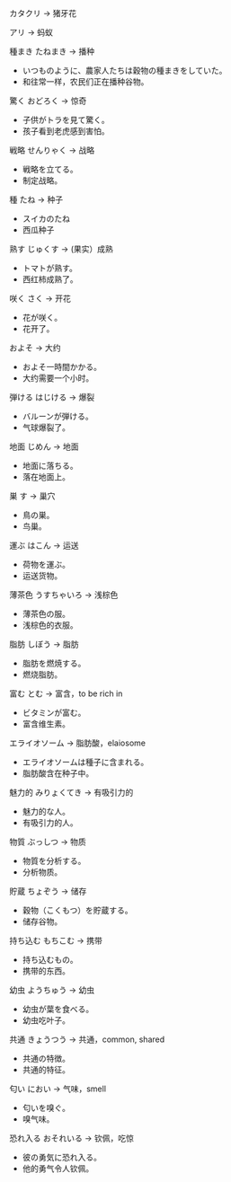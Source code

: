 
カタクリ -> 猪牙花

アリ -> 蚂蚁

種まき たねまき -> 播种

- いつものように、農家人たちは穀物の種まきをしていた。
- 和往常一样，农民们正在播种谷物。

驚く おどろく -> 惊奇

- 子供がトラを見て驚く。
- 孩子看到老虎感到害怕。

戦略 せんりゃく -> 战略

- 戦略を立てる。
- 制定战略。

種 たね -> 种子

- スイカのたね
- 西瓜种子

熟す じゅくす -> (果实）成熟

- トマトが熟す。
- 西红柿成熟了。

咲く さく -> 开花

- 花が咲く。
- 花开了。

およそ -> 大约

- およそ一時間かかる。
- 大约需要一个小时。

弾ける はじける -> 爆裂

- バルーンが弾ける。
- 气球爆裂了。

地面 じめん -> 地面

- 地面に落ちる。
- 落在地面上。

巣 す -> 巢穴

- 鳥の巣。
- 鸟巢。

運ぶ はこん -> 运送

- 荷物を運ぶ。
- 运送货物。

薄茶色 うすちゃいろ -> 浅棕色

- 薄茶色の服。
- 浅棕色的衣服。

脂肪 しぼう -> 脂肪

- 脂肪を燃焼する。
- 燃烧脂肪。

富む とむ -> 富含，to be rich in

- ビタミンが富む。
- 富含维生素。

エライオソーム -> 脂肪酸，elaiosome

- エライオソームは種子に含まれる。
- 脂肪酸含在种子中。

魅力的 みりょくてき -> 有吸引力的

- 魅力的な人。
- 有吸引力的人。

物質 ぶっしつ -> 物质

- 物質を分析する。
- 分析物质。

貯蔵 ちょぞう -> 储存

- 穀物（こくもつ）を貯蔵する。
- 储存谷物。

持ち込む もちこむ -> 携带

- 持ち込むもの。
- 携带的东西。

幼虫 ようちゅう -> 幼虫

- 幼虫が葉を食べる。
- 幼虫吃叶子。

共通 きょうつう -> 共通，common, shared

- 共通の特徴。
- 共通的特征。

匂い におい -> 气味，smell

- 匂いを嗅ぐ。
- 嗅气味。

恐れ入る おそれいる -> 钦佩，吃惊

- 彼の勇気に恐れ入る。
- 他的勇气令人钦佩。